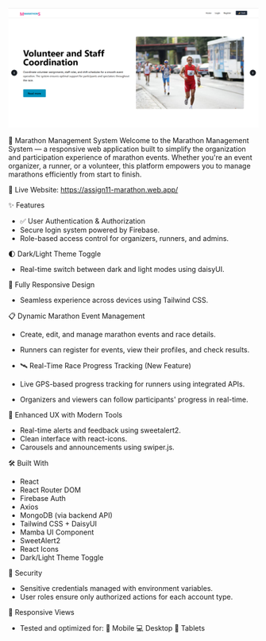 ![Marathon System Banner](.github/marathon-banner.png)

<!-- Required for pinned cards -->
<meta property="og:image" content=".github/SOCIAL_PREVIEW.png">

🏃 Marathon Management System
Welcome to the Marathon Management System — a responsive web application built to simplify the organization and participation experience of marathon events. Whether you're an event organizer, a runner, or a volunteer, this platform empowers you to manage marathons efficiently from start to finish.

🔗 Live Website: https://assign11-marathon.web.app/

✨ Features
* ✅ User Authentication & Authorization
* Secure login system powered by Firebase.
* Role-based access control for organizers, runners, and admins.

🌓 Dark/Light Theme Toggle
* Real-time switch between dark and light modes using daisyUI.

📱 Fully Responsive Design
* Seamless experience across devices using Tailwind CSS.

📋 Dynamic Marathon Event Management
* Create, edit, and manage marathon events and race details.
* Runners can register for events, view their profiles, and check results.

* 🛰️ Real-Time Race Progress Tracking (New Feature)
* Live GPS-based progress tracking for runners using integrated APIs.
* Organizers and viewers can follow participants' progress in real-time.

🎯 Enhanced UX with Modern Tools
* Real-time alerts and feedback using sweetalert2.
* Clean interface with react-icons.
* Carousels and announcements using swiper.js.

🛠️ Built With
* React
* React Router DOM
* Firebase Auth
* Axios
* MongoDB (via backend API)
* Tailwind CSS + DaisyUI
* Mamba UI Component
* SweetAlert2
* React Icons
* Dark/Light Theme Toggle

🔐 Security
* Sensitive credentials managed with environment variables.
* User roles ensure only authorized actions for each account type.

📱 Responsive Views
* Tested and optimized for:
📱 Mobile
💻 Desktop
📲 Tablets
